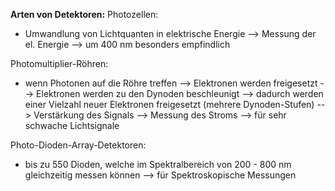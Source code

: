 **Arten von Detektoren:**
Photozellen:
- Umwandlung von Lichtquanten in elektrische Energie --> Messung der el. Energie
--> um 400 nm besonders empfindlich

Photomultiplier-Röhren:
- wenn Photonen auf die Röhre treffen --> Elektronen werden freigesetzt --> Elektronen werden zu den Dynoden beschleunigt --> dadurch werden einer Vielzahl neuer Elektronen freigesetzt (mehrere Dynoden-Stufen) --> Verstärkung des Signals --> Messung des Stroms 
--> für sehr schwache Lichtsignale

Photo-Dioden-Array-Detektoren:
- bis zu 550 Dioden, welche im Spektralbereich von 200 - 800 nm gleichzeitig messen können
--> für Spektroskopische Messungen